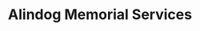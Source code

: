 ---
title: "Alindog Memorial Services"
url: /dasmarinas/alindog-memorial-services/
shop: Bestattungen
---
